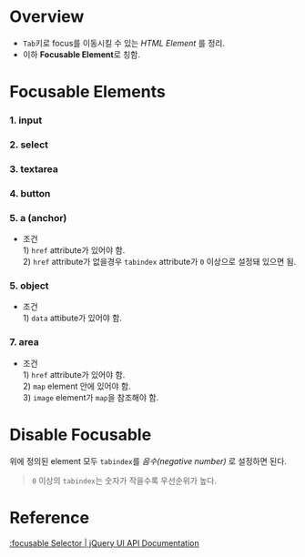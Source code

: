 # Overview
- ```Tab```키로 focus를 이동시킬 수 있는 _HTML Element_ 를 정리.
- 이하 **Focusable Element**로 칭함.
# Focusable Elements
### 1. input
### 2. select
### 3. textarea
### 4. button
### 5. a (anchor)
- 조건
   <br/>1\) ```href``` attribute가 있어야 함.
   <br/>2\) ```href``` attribute가 없을경우 ```tabindex``` attribute가 ```0``` 이상으로 설정돼 있으면 됨.
### 5. object
- 조건
   <br/>1\) ```data``` attibute가 있어야 함.

### 7. area
- 조건
   <br/>1\) ```href``` attribute가 있어야 함.
   <br/>2\) ```map``` element 안에 있어야 함.
   <br/>3\) ```image``` element가 ```map```을 참조해야 함.
   
# Disable Focusable
위에 정의된 element 모두 ```tabindex```를 _음수(negative number)_ 로 설정하면 된다.

> ```0``` 이상의 ```tabindex```는 숫자가 작을수록 우선순위가 높다.

# Reference
[:focusable Selector | jQuery UI API Documentation](https://api.jqueryui.com/focusable-selector/)
